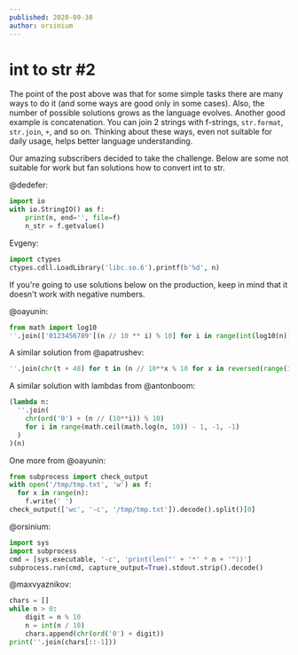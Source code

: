 ```yaml
---
published: 2020-09-30
author: orsinium
---
```


# int to str #2

The point of the post above was that for some simple tasks there are many ways to do it (and some ways are good only in some cases). Also, the number of possible solutions grows as the language evolves. Another good example is concatenation. You can join 2 strings with f-strings, `str.format`, `str.join`, `+`, and so on. Thinking about these ways, even not suitable for daily usage, helps better language understanding.

Our amazing subscribers decided to take the challenge. Below are some not suitable for work but fan solutions how to convert int to str.

@dedefer:

```python
import io
with io.StringIO() as f:
    print(n, end='', file=f)
    n_str = f.getvalue()
```

Evgeny:

```python
import ctypes
ctypes.cdll.LoadLibrary('libc.so.6').printf(b'%d', n)
```

If you're going to use solutions below on the production, keep in mind that it doesn't work with negative numbers.

@oayunin:

```python
from math import log10
''.join(['0123456789'[(n // 10 ** i) % 10] for i in range(int(log10(n)), -1, -1)])
```

A similar solution from @apatrushev:

```python
''.join(chr(t + 48) for t in (n // 10**x % 10 for x in reversed(range(int(math.log(n,10)) + 1))) if t)
```

A similar solution with lambdas from @antonboom:

```python
(lambda n:
  ''.join(
    chr(ord('0') + (n // (10**i)) % 10)
    for i in range(math.ceil(math.log(n, 10)) - 1, -1, -1)
  )
)(n)
```

One more from @oayunin:

```python
from subprocess import check_output
with open('/tmp/tmp.txt', 'w') as f:
  for x in range(n):
    f.write(' ')
check_output(['wc', '-c', '/tmp/tmp.txt']).decode().split()[0]
```

@orsinium:

```python
import sys
import subprocess
cmd = [sys.executable, '-c', 'print(len("' + '*' * n + '"))']
subprocess.run(cmd, capture_output=True).stdout.strip().decode()
```

@maxvyaznikov:

```python
chars = []
while n > 0:
    digit = n % 10
    n = int(n / 10)
    chars.append(chr(ord('0') + digit))
print(''.join(chars[::-1]))
```
